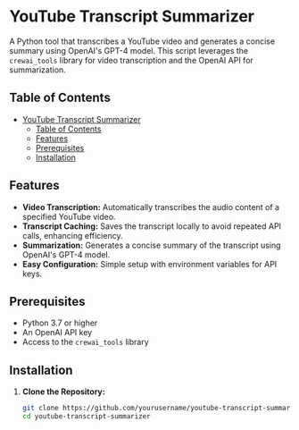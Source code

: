 # YouTube Transcript Summarizer

A Python tool that transcribes a YouTube video and generates a concise summary using OpenAI's GPT-4 model. This script leverages the `crewai_tools` library for video transcription and the OpenAI API for summarization.

## Table of Contents

- [YouTube Transcript Summarizer](#youtube-transcript-summarizer)
  - [Table of Contents](#table-of-contents)
  - [Features](#features)
  - [Prerequisites](#prerequisites)
  - [Installation](#installation)

## Features

- **Video Transcription:** Automatically transcribes the audio content of a specified YouTube video.
- **Transcript Caching:** Saves the transcript locally to avoid repeated API calls, enhancing efficiency.
- **Summarization:** Generates a concise summary of the transcript using OpenAI's GPT-4 model.
- **Easy Configuration:** Simple setup with environment variables for API keys.

## Prerequisites

- Python 3.7 or higher
- An OpenAI API key
- Access to the `crewai_tools` library

## Installation

1. **Clone the Repository:**

   ```bash
   git clone https://github.com/yourusername/youtube-transcript-summarizer.git
   cd youtube-transcript-summarizer